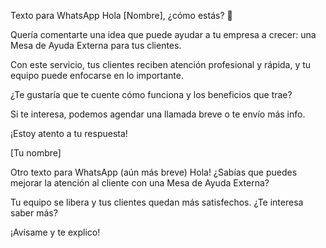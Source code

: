 Texto para WhatsApp
Hola [Nombre], ¿cómo estás? 👋

Quería comentarte una idea que puede ayudar a tu empresa a crecer: una Mesa de Ayuda Externa para tus clientes.

Con este servicio, tus clientes reciben atención profesional y rápida, y tu equipo puede enfocarse en lo importante.

¿Te gustaría que te cuente cómo funciona y los beneficios que trae?

Si te interesa, podemos agendar una llamada breve o te envío más info.

¡Estoy atento a tu respuesta!

[Tu nombre]




Otro texto para WhatsApp (aún más breve)
Hola! ¿Sabías que puedes mejorar la atención al cliente con una Mesa de Ayuda Externa?

Tu equipo se libera y tus clientes quedan más satisfechos.
¿Te interesa saber más?

¡Avísame y te explico!

